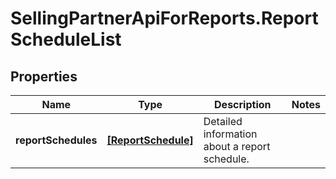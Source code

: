 # SellingPartnerApiForReports.ReportScheduleList

## Properties
Name | Type | Description | Notes
------------ | ------------- | ------------- | -------------
**reportSchedules** | [**[ReportSchedule]**](ReportSchedule.md) | Detailed information about a report schedule. | 


